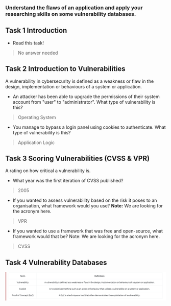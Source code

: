 ### Understand the flaws of an application and apply your researching skills on some vulnerability databases.

## Task 1 Introduction

- Read this task!
> No answer needed

## Task 2 Introduction to Vulnerabilities

A vulnerability in cybersecurity is defined as a weakness or flaw in the design, implementation or behaviours of a system or application.

-  An attacker has been able to upgrade the permissions of their system account from "user" to "administrator". What type of vulnerability is this?
> Operating System

- You manage to bypass a login panel using cookies to authenticate. What type of vulnerability is this?
> Application Logic

## Task 3 Scoring Vulnerabilities (CVSS & VPR)

A rating on how critical a vulnerability is.

- What year was the first iteration of CVSS published?
> 2005

- If you wanted to assess vulnerability based on the risk it poses to an organisation, what framework would you use? **Note:** We are looking for the acronym here.
> VPR

- If you wanted to use a framework that was free and open-source, what framework would that be? Note: We are looking for the acronym here.
> CVSS

## Task 4 Vulnerability Databases

![](Attachments/keyterms.png)

